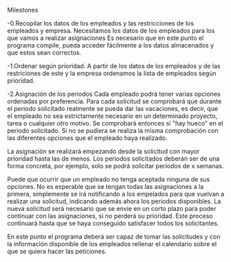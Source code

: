 
Milestones

-0.Recopilar los datos de los empleados y las restricciones de los empleados y empresa.
  Necesitamos los datos de los empleados para los que vamos a realizar asignaciones
Es necesario que en este punto el programa compile, pueda acceder fácilmente a los datos almacenados y que estos sean correctos.
  
-1.Ordenar según prioridad.
  A partir de los datos de los empleados y de las restriciones de este y la empresa ordenamos la lista de empleados según prioridad.

-2.Asignación de los periodos
  Cada empleado podrá tener varias opciones ordenadas por preferencia. Para cada solicitud se comprobará que durante el periodo solicitado realmente se pueda dar las vacaciones, es decir, que el empleado no sea estrictamente necesario en un determinado proyecto, tarea o cualquier otro motivo. Se comprobará entonces si "hay hueco" en el periodo solicitado. Si no se pudiera se realiza la misma comprobación con las diferentes opciones que el empleado haya realizado.

La asignación se realizará empezando desde la solicitud con mayor prioridad hasta las de menos.
Los periodos solicitados deberán ser de una forma concreta, por ejemplo, solo se podrá solicitar periodos de x semanas.

Puede que ocurrir que un empleado no tenga aceptada ninguna de sus opciones. No es esperable que se tengan todas las asignaciones a la primera, simplemente se irá notificando a los empelados para que vuelvan a realizar una solicitud, indicando además ahora los periodos disponibles. La nueva solicitud será necesario que se envíe en un corto plazo para poder continuar con las asignaciones, si no perderá su prioridad. Este proceso continuará hasta que se haya conseguido satisfacer todos los solicitantes.

En este punto el programa deberá ser capaz de tomar las solicitudes y con la información disponible de los empleados rellenar el calendario sobre el que se quiera hacer las peticiones.
